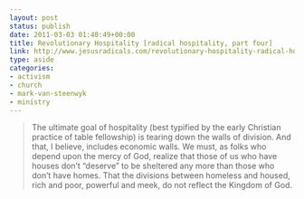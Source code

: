 ```yaml
---
layout: post
status: publish
date: 2011-03-03 01:40:49+00:00
title: Revolutionary Hospitality [radical hospitality, part four]
link: http://www.jesusradicals.com/revolutionary-hospitality-radical-hospitality-part-four/
type: aside
categories:
- activism
- church
- mark-van-steenwyk
- ministry
---
```


> The ultimate goal of hospitality (best typified by the early Christian practice of table fellowship) is tearing down the walls of division. And that, I believe, includes economic walls. We must, as folks who depend upon the mercy of God, realize that those of us who have houses don’t “deserve” to be sheltered any more than those who don’t have homes. That the divisions between homeless and housed, rich and poor, powerful and meek, do not reflect the Kingdom of God.

